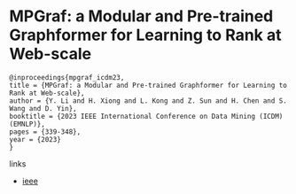 # MPGraf: a Modular and Pre-trained Graphformer for Learning to Rank at Web-scale

```
@inproceedings{mpgraf_icdm23,
title = {MPGraf: a Modular and Pre-trained Graphformer for Learning to Rank at Web-scale},
author = {Y. Li and H. Xiong and L. Kong and Z. Sun and H. Chen and S. Wang and D. Yin},
booktitle = {2023 IEEE International Conference on Data Mining (ICDM) (EMNLP)},
pages = {339-348},
year = {2023}
}
```

links
- [ieee](https://doi.org/10.1109/ICDM58522.2023.00043)
